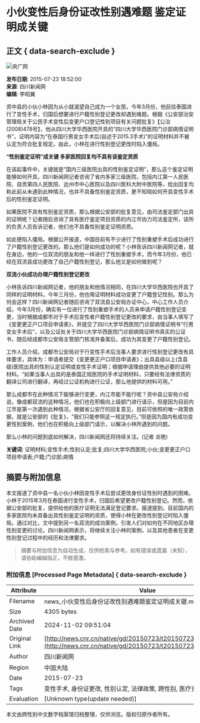 # 小伙变性后身份证改性别遇难题 鉴定证明成关键

## 正文 { data-search-exclude }


![央广网](http://www.cnr.cn/images2015/cnrlogo.jpg)

**发布日期**: 2015-07-23 18:52:00  
**来源**: 四川新闻网  
**编辑**: 李昭翼  

资中县的小伙小林因为从小就渴望自己成为一个女孩，今年3月份，他前往泰国进行了变性手术，归国后想要进行户籍性别登记更改却遇到难题。根据《公安部治安管理局关于公民手术变性后变更户口登记性别项目有关问题批复》【公治(2008)478号】，他从四川大学华西医院开具的“四川大学华西医院门诊部病情证明书”，证明内容为“在泰国行男变女手术后(自述于2015.3手术)”的证明材料并不被认定为符合批复规定。由此，小林在进行性别登记更改时陷入僵局。

**“性别鉴定证明”成关键 多家医院回复均不具有该鉴定资质**

在该起事件中，关键就是“国内三级医院出具的性别鉴定证明”，那么这个鉴定证明能够如何开具，四川新闻网记者咨询了省内多家三级医院，包括内江第一人民医院、自贡第四人民医院、达州市中心医院以及四川医科大附中医院等，给出回复均称此前从未遇到此种情况，也并不具备性别鉴定资质，更不知晓如何开具变性手术后的性别鉴定证明。

如果医院不具有性别鉴定资质，那么根据公安部的批复意见，由司法鉴定部门出具的证明呢？记者随后咨询了具有医疗鉴定项目资质的内江市协力司法鉴定所，该所的负责人员告诉记者，他们也不具备性别鉴定证明资质。

如此便陷入僵局。根据公开报道，中国目前有不少进行了性别重塑手术后成功进行了户籍性别登记更改的。那么他们是如何成功的呢？小林告诉四川新闻网记者，就在身边，他的一位双流的朋友和他一样进行了性别重塑手术，而今年3月份，他已经在双流县成功更改了自己户籍性别登记，那么他又是如何做到呢？

**双流小伙成功办理户籍性别登记更改**

小林告诉四川新闻网记者，他的朋友和他情况相同，在四川大学华西医院也开具了同样的证明材料，今年三月份，他也用证明材料成功变更了户籍登记性别。那么为何会这样？四川新闻网记者随后咨询了双流县公安局办证中心，中心工作人员介绍，今年3月份，确实有一位进行了性别重塑手术的人员来申请户籍性别登记变更，当时根据成都市对于手术后变性者户籍性别登记更改的要求，由当事人填写了《变更更正户口项目申请表》，并提交了四川大学华西医院门诊部病情证明书“行男变女手术后”，以及公证处关于四川大学华西医院门诊部病情证明书真实的公证书，随后经成都市公安局主管部门核准并备案后，成功为其变更了户籍性别登记。

工作人员介绍，成都市公安局对于行变性手术后当事人要求进行性别登记更改有具体要求，具体为：申请者提交《变更更正户口项目申请表》；出具县级以上(含县级)医院出具的性别认定证明或变性手术证明；根据申请理由提供其他必要的证明材料。“如果当事人出具的是泰国正规医院的手术证明材料，只要经有法律资质的翻译公司进行翻译，再经过公证机构进行公证，那么他提供的材料可用。”

那么成都市在此种情况下能够进行变更，内江市能不能行呢？资中县公安局介绍说，像成都双流的这种情况，他们也在积极向上级部门进行请示，但是因为目前内江市是第一次遇到此种情况，根据省公安厅的回复意见，目前可依照的唯一政策依据，就是公安部的《批复》，“我们只能参照这一规定执行。”但是因为国内有成功变更性别案例，他们也在积极向上级部门请示，以解决小林所遇到的问题。

那么小林的问题到底如何解决，四川新闻网还将持续关注。(记者 龙艳)

**关键词**: 证明材料;变性手术;性别认定;批复;四川大学华西医院;小伙;变更更正户口项目申请表;户籍;门诊部;病情
<!-- tcd_original_link http://news.cnr.cn/native/gd/20150723/t20150723_519293987.shtml -->
## 摘要与附加信息

<!-- tcd_abstract -->
本文报道了资中县一名小伙小林因变性手术后尝试更改身份证性别时遇到的困难。小林于2015年3月在泰国进行变性手术，归国后希望更改户籍性别登记。然而，依据公安部的批复，提供给他的医疗证明无法满足登记要求。报道提到，目前国内的多家医院均未具备出具性别鉴定证明的资质，使得小林在更改性别登记时陷入僵局。通过对比，文中提到另一名双流的成功案例，引发人们对如何在不同地区办理性别变更的讨论。四川新闻网表示，将继续关注小林的案例，以及其他患者在变更性别登记过程中的经历和法律要求。
<!-- tcd_abstract_end -->

> 摘要与附加信息为自动生成，仅供检索与参考。如有错误或遗漏（未知），请协助编辑指正，不胜感激。

### 附加信息 [Processed Page Metadata] { data-search-exclude }

| Attribute       | Value                                  |
|-----------------|----------------------------------------|
| Filename        | news_小伙变性后身份证改性别遇难题鉴定证明成关键.md                             |
| Size            | 4305 bytes                           |
| Archived Date   | 2024-11-02 09:51:04                             |
| Original Link   | [http://news.cnr.cn/native/gd/20150723/t20150723_519293987.shtml](http://news.cnr.cn/native/gd/20150723/t20150723_519293987.shtml)                       |
| Author          | 四川新闻网                               |
| Region          | 中国大陆                               |
| Date            | 2015-07-23                                 |
| Tags            | 变性手术, 身份证更改, 性别认定, 法律政策, 跨性别, 医疗资源, 社会环境                                 |
| Evaluation            | [Unknown type(update needed)]                                 |
<!-- tcd_table_end -->

本文由跨性别中文数字档案馆归档整理，仅供浏览。版权归原作者所有。
